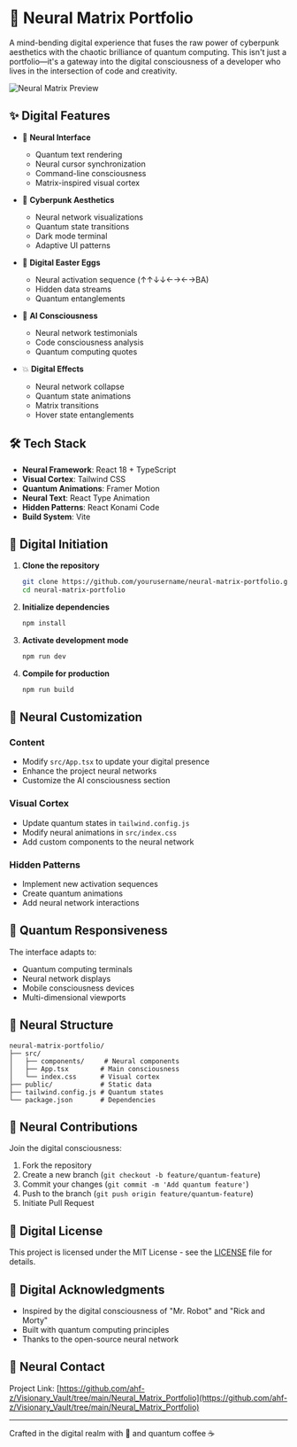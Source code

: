 # 🧠 Neural Matrix Portfolio

A mind-bending digital experience that fuses the raw power of cyberpunk aesthetics with the chaotic brilliance of quantum computing. This isn't just a portfolio—it's a gateway into the digital consciousness of a developer who lives in the intersection of code and creativity.

![Neural Matrix Preview](preview.png)

## ✨ Digital Features

- 🧬 **Neural Interface**

  - Quantum text rendering
  - Neural cursor synchronization
  - Command-line consciousness
  - Matrix-inspired visual cortex

- 🎨 **Cyberpunk Aesthetics**

  - Neural network visualizations
  - Quantum state transitions
  - Dark mode terminal
  - Adaptive UI patterns

- 🥚 **Digital Easter Eggs**

  - Neural activation sequence (↑↑↓↓←→←→BA)
  - Hidden data streams
  - Quantum entanglements

- 🤖 **AI Consciousness**

  - Neural network testimonials
  - Code consciousness analysis
  - Quantum computing quotes

- 💥 **Digital Effects**
  - Neural network collapse
  - Quantum state animations
  - Matrix transitions
  - Hover state entanglements

## 🛠️ Tech Stack

- **Neural Framework**: React 18 + TypeScript
- **Visual Cortex**: Tailwind CSS
- **Quantum Animations**: Framer Motion
- **Neural Text**: React Type Animation
- **Hidden Patterns**: React Konami Code
- **Build System**: Vite

## 🚀 Digital Initiation

1. **Clone the repository**

   ```bash
   git clone https://github.com/yourusername/neural-matrix-portfolio.git
   cd neural-matrix-portfolio
   ```

2. **Initialize dependencies**

   ```bash
   npm install
   ```

3. **Activate development mode**

   ```bash
   npm run dev
   ```

4. **Compile for production**
   ```bash
   npm run build
   ```

## 🎨 Neural Customization

### Content

- Modify `src/App.tsx` to update your digital presence
- Enhance the project neural networks
- Customize the AI consciousness section

### Visual Cortex

- Update quantum states in `tailwind.config.js`
- Modify neural animations in `src/index.css`
- Add custom components to the neural network

### Hidden Patterns

- Implement new activation sequences
- Create quantum animations
- Add neural network interactions

## 📱 Quantum Responsiveness

The interface adapts to:

- Quantum computing terminals
- Neural network displays
- Mobile consciousness devices
- Multi-dimensional viewports

## 🎯 Neural Structure

```
neural-matrix-portfolio/
├── src/
│   ├── components/     # Neural components
│   ├── App.tsx        # Main consciousness
│   └── index.css      # Visual cortex
├── public/            # Static data
├── tailwind.config.js # Quantum states
└── package.json       # Dependencies
```

## 🤝 Neural Contributions

Join the digital consciousness:

1. Fork the repository
2. Create a new branch (`git checkout -b feature/quantum-feature`)
3. Commit your changes (`git commit -m 'Add quantum feature'`)
4. Push to the branch (`git push origin feature/quantum-feature`)
5. Initiate Pull Request

## 📝 Digital License

This project is licensed under the MIT License - see the [LICENSE](LICENSE) file for details.

## 🙏 Digital Acknowledgments

- Inspired by the digital consciousness of "Mr. Robot" and "Rick and Morty"
- Built with quantum computing principles
- Thanks to the open-source neural network

## 📧 Neural Contact

Project Link: [https://github.com/ahf-z/Visionary_Vault/tree/main/Neural_Matrix_Portfolio](https://github.com/ahf-z/Visionary_Vault/tree/main/Neural_Matrix_Portfolio)

---

Crafted in the digital realm with 💜 and quantum coffee ☕
